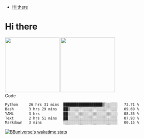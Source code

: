 <!--ts-->
* [Hi there](#hi-there)

<!-- Created by https://github.com/ekalinin/github-markdown-toc -->
<!-- Added by: runner, at: Wed Sep 27 04:19:34 UTC 2023 -->

<!--te-->


# Hi there

<!--
**BBuniverse/BBuniverse** is a ✨ _special_ ✨ repository because its `README.md` (this file) appears on your GitHub profile.

Here are some ideas to get you started:

- 🔭 I’m currently working on ...
- 🌱 I’m currently learning ...
- 👯 I’m looking to collaborate on ...
- 🤔 I’m looking for help with ...
- 💬 Ask me about ...
- 📫 How to reach me: ...
- 😄 Pronouns: ...
- ⚡ Fun fact: ...
-->


<div display="flex">
  <img src="https://github-readme-stats.vercel.app/api?username=BBuniverse&show_icons=true&count_private=true&theme=radical&hide_border=true" height="180"/>
  <img src="https://github-readme-stats.vercel.app/api/top-langs/?username=BBuniverse&layout=compact&theme=radical&hide_border=true" height="180"/>
</div
     

## Code
<!--START_SECTION:waka-->

```txt
Python     26 hrs 31 mins  ██████████████████▒░░░░░░   73.71 %
Bash       3 hrs 29 mins   ██▒░░░░░░░░░░░░░░░░░░░░░░   09.69 %
YAML       3 hrs           ██░░░░░░░░░░░░░░░░░░░░░░░   08.35 %
Text       2 hrs 51 mins   ██░░░░░░░░░░░░░░░░░░░░░░░   07.93 %
Markdown   3 mins          ░░░░░░░░░░░░░░░░░░░░░░░░░   00.15 %
```

<!--END_SECTION:waka-->
     
[![BBuniverse's wakatime stats](https://github-readme-stats.vercel.app/api/wakatime?username=BBuniverse)](https://github.com/anuraghazra/github-readme-stats)
